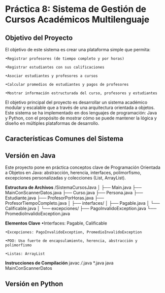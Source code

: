 # Práctica 8: Sistema de Gestión de Cursos Académicos Multilenguaje
## Objetivo del Proyecto
El objetivo de este sistema es crear una plataforma simple que permita:

	•Registrar profesores (de tiempo completo y por horas)
 
	•Registrar estudiantes con sus calificaciones
 
	•Asociar estudiantes y profesores a cursos
 
	•Calcular promedios de estudiantes y pagos de profesores
 
	•Mostrar información estructurada del curso, profesores y estudiantes

El objetivo principal del proyecto es desarrollar un sistema académico modular y escalable que a través de una arquitectura orientada a objetos. Este sistema se ha implementado en dos lenguajes de programación: Java y Python, con el propósito de mostrar cómo se puede mantener la lógica y diseño en múltiples plataformas de desarrollo.

## Características Comunes del Sistema

## Versión en Java
Este proyecto pone en práctica conceptos clave de Programación Orientada a Objetos en Java: abstracción, herencia, interfaces, polimorfismo, excepciones personalizadas y colecciones (List, ArrayList).

**Estructura de Archivos**
/SistemaCursosJava
│
├── Main.java
├── MainConScannerDatos.java
├── Curso.java
├── Persona.java
├── Estudiante.java
├── ProfesorPorHoras.java
├── ProfesorTiempoCompleto.java
│
├── interfaces/
│   ├── Pagable.java
│   └── Calificable.java
│
└── excepciones/
    ├── PagoInvalidoException.java
    └── PromedioInvalidoException.java
   
**Elementos Clave** 
	•Interfaces: Pagable, Calificable
 
	•Excepciones: PagoInvalidoException, PromedioInvalidoException
 
	•POO: Uso fuerte de encapsulamiento, herencia, abstracción y polimorfismo
 
	•Listas: ArrayList

**Instrucciones de Compilación**
javac */*.java *.java
java MainConScannerDatos

## Versión en Python
